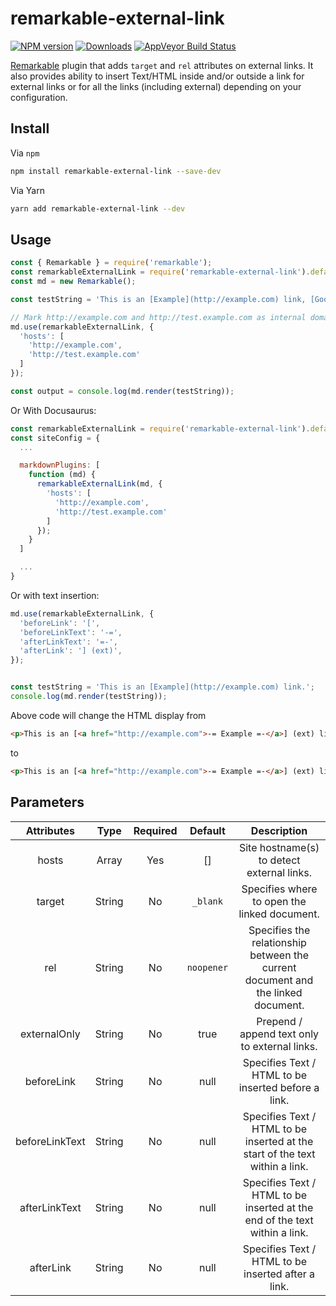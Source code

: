 # remarkable-external-link

[![NPM version][npm-image]][npm-url]
[![Downloads][downloads-image]][npm-url]
[![AppVeyor Build Status][appveyor-image]][appveyor-url]
<!-- [![Build Status][travis-image]][travis-url] -->

[Remarkable](https://www.npmjs.com/package/remarkable) plugin that adds `target` and `rel` attributes on external links. It also provides ability to insert Text/HTML inside and/or outside a link for external links or for all the links (including external) depending on your configuration.

## Install

Via `npm`

```bash
npm install remarkable-external-link --save-dev
```

Via Yarn

```bash
yarn add remarkable-external-link --dev
```

## Usage

```javascript
const { Remarkable } = require('remarkable');
const remarkableExternalLink = require('remarkable-external-link').default;
const md = new Remarkable();

const testString = 'This is an [Example](http://example.com) link, [Google](https://google.com) link, [Facebook](https://facebook.com) link, [Test Example](http://test.example.com/) link, [Test2 Example](http://test2.example.com/) link and [Relative](/docs/concept/) link.';

// Mark http://example.com and http://test.example.com as internal domain.
md.use(remarkableExternalLink, {
  'hosts': [
    'http://example.com',
    'http://test.example.com'
  ]
});

const output = console.log(md.render(testString));
```

Or With Docusaurus:

```javascript
const remarkableExternalLink = require('remarkable-external-link').default;
const siteConfig = {
  ...

  markdownPlugins: [
    function (md) {
      remarkableExternalLink(md, {
        'hosts': [
          'http://example.com',
          'http://test.example.com'
        ]
      });
    }
  ]

  ...
}
```

Or with text insertion:

```javascript
md.use(remarkableExternalLink, {
  'beforeLink': '[',
  'beforeLinkText': '-=',
  'afterLinkText': '=-',
  'afterLink': '] (ext)',
});


const testString = 'This is an [Example](http://example.com) link.';
console.log(md.render(testString));
```

Above code will change the HTML display from

```html
<p>This is an [<a href="http://example.com">-= Example =-</a>] (ext) link.</p>
```

to

```html
<p>This is an [<a href="http://example.com">-= Example =-</a>] (ext) link.</p>
```

## Parameters

|   Attributes   |  Type  | Required |   Default  |                                    Description                                   |
|:--------------:|:------:|:--------:|:----------:|:--------------------------------------------------------------------------------:|
|      hosts     |  Array |    Yes   |     []     | Site hostname(s) to detect external links.                                       |
|     target     | String |    No    |  `_blank`  | Specifies where to open the linked document.                                     |
|       rel      | String |    No    | `noopener` | Specifies the relationship between the current document and the linked document. |
|  externalOnly  | String |    No    |    true    | Prepend / append text only to external links.                                    |
|   beforeLink   | String |    No    |    null    | Specifies Text / HTML to be inserted before a link.                              |
| beforeLinkText | String |    No    |    null    | Specifies Text / HTML to be inserted at the start of the text within a link.     |
|  afterLinkText | String |    No    |    null    | Specifies Text / HTML to be inserted at the end of the text within a link.       |
|    afterLink   | String |    No    |    null    | Specifies Text / HTML to be inserted after a link.                               |

[npm-image]: https://img.shields.io/npm/v/remarkable-external-link.svg
[npm-url]: https://www.npmjs.com/package/remarkable-external-link
[downloads-image]: https://img.shields.io/npm/dm/remarkable-external-link.svg

<!-- [travis-image]: https://travis-ci.org/samiahmedsiddiqui/remarkable-external-link.svg?branch=master
[travis-url]: https://travis-ci.org/github/samiahmedsiddiqui/remarkable-external-link -->

[appveyor-url]: https://ci.appveyor.com/project/samiahmedsiddiqui/remarkable-external-link
[appveyor-image]: https://img.shields.io/appveyor/ci/samiahmedsiddiqui/remarkable-external-link.svg?label=appveyor
